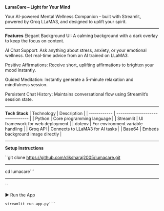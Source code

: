 **LumaCare – Light for Your Mind**

Your AI-powered Mental Wellness Companion – built with Streamlit, powered by Groq LLaMA3, and designed to uplift your spirit.

---

**Features**
Elegant Background UI: A calming background with a dark overlay to keep the focus on content.

AI Chat Support: Ask anything about stress, anxiety, or your emotional wellness. Get real-time advice from an AI trained on LLaMA3.

Positive Affirmations: Receive short, uplifting affirmations to brighten your mood instantly.

Guided Meditation: Instantly generate a 5-minute relaxation and mindfulness session.

Persistent Chat History: Maintains conversational flow using Streamlit’s session state.

---

**Tech Stack**
| Technology | Description |
| ------------ | --------------------------------- |
| Python | Core programming language |
| Streamlit | UI framework for web deployment |
| dotenv | For environment variable handling |
| Groq API | Connects to LLaMA3 for AI tasks |
| Base64 | Embeds background image directly |

---

**Setup Instructions**

``git clone https://github.com/diksharaj2005/lumacare.git

---
cd lumacare```


---
``


▶ Run the App
```
streamlit run app.py```
````
